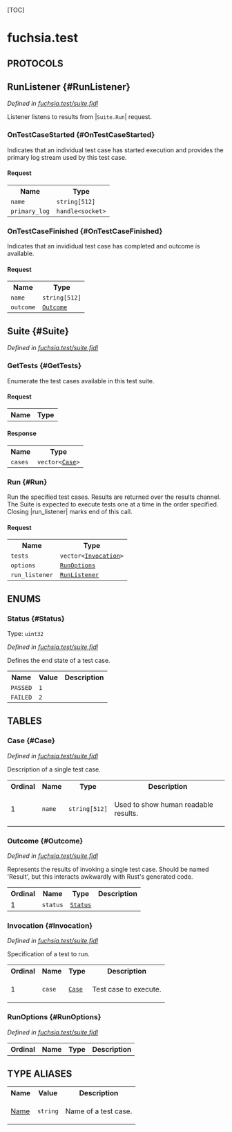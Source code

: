 [TOC]

# fuchsia.test


## **PROTOCOLS**

## RunListener {#RunListener}
*Defined in [fuchsia.test/suite.fidl](https://fuchsia.googlesource.com/fuchsia/+/master/sdk/fidl/fuchsia.test/suite.fidl#38)*

<p>Listener listens to results from |<code>Suite.Run</code>| request.</p>

### OnTestCaseStarted {#OnTestCaseStarted}

<p>Indicates that an individual test case has started execution and provides
the primary log stream used by this test case.</p>

#### Request
<table>
    <tr><th>Name</th><th>Type</th></tr>
    <tr>
            <td><code>name</code></td>
            <td>
                <code>string[512]</code>
            </td>
        </tr><tr>
            <td><code>primary_log</code></td>
            <td>
                <code>handle&lt;socket&gt;</code>
            </td>
        </tr></table>



### OnTestCaseFinished {#OnTestCaseFinished}

<p>Indicates that an invididual test case has completed and outcome is
available.</p>

#### Request
<table>
    <tr><th>Name</th><th>Type</th></tr>
    <tr>
            <td><code>name</code></td>
            <td>
                <code>string[512]</code>
            </td>
        </tr><tr>
            <td><code>outcome</code></td>
            <td>
                <code><a class='link' href='#Outcome'>Outcome</a></code>
            </td>
        </tr></table>



## Suite {#Suite}
*Defined in [fuchsia.test/suite.fidl](https://fuchsia.googlesource.com/fuchsia/+/master/sdk/fidl/fuchsia.test/suite.fidl#65)*


### GetTests {#GetTests}

<p>Enumerate the test cases available in this test suite.</p>

#### Request
<table>
    <tr><th>Name</th><th>Type</th></tr>
    </table>


#### Response
<table>
    <tr><th>Name</th><th>Type</th></tr>
    <tr>
            <td><code>cases</code></td>
            <td>
                <code>vector&lt;<a class='link' href='#Case'>Case</a>&gt;</code>
            </td>
        </tr></table>

### Run {#Run}

<p>Run the specified test cases. Results are returned over the results
channel. The Suite is expected to execute tests one at a time in the order
specified. Closing |run_listener| marks end of this call.</p>

#### Request
<table>
    <tr><th>Name</th><th>Type</th></tr>
    <tr>
            <td><code>tests</code></td>
            <td>
                <code>vector&lt;<a class='link' href='#Invocation'>Invocation</a>&gt;</code>
            </td>
        </tr><tr>
            <td><code>options</code></td>
            <td>
                <code><a class='link' href='#RunOptions'>RunOptions</a></code>
            </td>
        </tr><tr>
            <td><code>run_listener</code></td>
            <td>
                <code><a class='link' href='#RunListener'>RunListener</a></code>
            </td>
        </tr></table>







## **ENUMS**

### Status {#Status}
Type: <code>uint32</code>

*Defined in [fuchsia.test/suite.fidl](https://fuchsia.googlesource.com/fuchsia/+/master/sdk/fidl/fuchsia.test/suite.fidl#17)*

<p>Defines the end state of a test case.</p>


<table>
    <tr><th>Name</th><th>Value</th><th>Description</th></tr><tr>
            <td><code>PASSED</code></td>
            <td><code>1</code></td>
            <td></td>
        </tr><tr>
            <td><code>FAILED</code></td>
            <td><code>2</code></td>
            <td></td>
        </tr></table>



## **TABLES**

### Case {#Case}


*Defined in [fuchsia.test/suite.fidl](https://fuchsia.googlesource.com/fuchsia/+/master/sdk/fidl/fuchsia.test/suite.fidl#11)*

<p>Description of a single test case.</p>


<table>
    <tr><th>Ordinal</th><th>Name</th><th>Type</th><th>Description</th></tr>
    <tr>
            <td>1</td>
            <td><code>name</code></td>
            <td>
                <code>string[512]</code>
            </td>
            <td><p>Used to show human readable results.</p>
</td>
        </tr></table>

### Outcome {#Outcome}


*Defined in [fuchsia.test/suite.fidl](https://fuchsia.googlesource.com/fuchsia/+/master/sdk/fidl/fuchsia.test/suite.fidl#27)*

<p>Represents the results of invoking a single test case.
Should be named 'Result', but this interacts awkwardly with Rust's generated
code.</p>


<table>
    <tr><th>Ordinal</th><th>Name</th><th>Type</th><th>Description</th></tr>
    <tr>
            <td>1</td>
            <td><code>status</code></td>
            <td>
                <code><a class='link' href='#Status'>Status</a></code>
            </td>
            <td></td>
        </tr></table>

### Invocation {#Invocation}


*Defined in [fuchsia.test/suite.fidl](https://fuchsia.googlesource.com/fuchsia/+/master/sdk/fidl/fuchsia.test/suite.fidl#49)*

<p>Specification of a test to run.</p>


<table>
    <tr><th>Ordinal</th><th>Name</th><th>Type</th><th>Description</th></tr>
    <tr>
            <td>1</td>
            <td><code>case</code></td>
            <td>
                <code><a class='link' href='#Case'>Case</a></code>
            </td>
            <td><p>Test case to execute.</p>
</td>
        </tr></table>

### RunOptions {#RunOptions}


*Defined in [fuchsia.test/suite.fidl](https://fuchsia.googlesource.com/fuchsia/+/master/sdk/fidl/fuchsia.test/suite.fidl#61)*



<table>
    <tr><th>Ordinal</th><th>Name</th><th>Type</th><th>Description</th></tr>
    </table>











## **TYPE ALIASES**

<table>
    <tr><th>Name</th><th>Value</th><th>Description</th></tr><tr>
            <td><a href="https://fuchsia.googlesource.com/fuchsia/+/master/sdk/fidl/fuchsia.test/suite.fidl#8">Name</a></td>
            <td>
                <code>string</code></td>
            <td><p>Name of a test case.</p>
</td>
        </tr></table>


